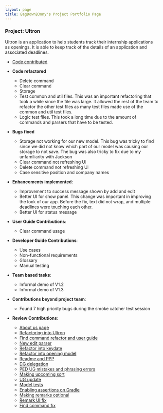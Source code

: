 ```yaml
---
layout: page
title: BagDownB3nny's Project Portfolio Page
---
```


### Project: Ultron

Ultron is an application to help students track their internship applications as openings. It is able to keep track of the details of an application and associated deadlines.

* [Code contributed](https://nus-cs2103-ay2223s2.github.io/tp-dashboard/?search=bagdownb3nny&breakdown=true&sort=groupTitle%20dsc&sortWithin=title&since=2023-02-17&timeframe=commit&mergegroup=&groupSelect=groupByRepos&checkedFileTypes=docs~functional-code~test-code~other)

* **Code refactored**
  * Delete command
  * Clear command
  * Storage
  * Test common and util files. This was an important refactoring that took a while since the file was large. It allowed the rest of the team to refactor the other test files as many test files made use of the common and util test files.
  * Logic test files. This took a long time due to the amount of commands and parsers that have to be tested.

* **Bugs fixed**
  * Storage not working for our new model. This bug was tricky to find since we did not know which part of our model was causing our storage to not save. The bug was also tricky to fix due to my unfamiliarity with Jackson
  * Clear command not refreshing UI
  * Delete command not refreshing UI
  * Case sensitive position and company names

* **Enhancements implemented**:
  * Improvement to success message shown by add and edit
  * Better UI for show panel. This change was important in improving the look of our app. Before the fix, text did not wrap, and multiple deadlines were touching each other.
  * Better UI for status message

* **User Guide Contributions**:
    * Clear command usage

* **Developer Guide Contributions**:
    * Use cases
    * Non-functional requirements
    * Glossary
    * Manual testing

* **Team based tasks**:
    * Informal demo of V1.2
    * Informal demo of V1.3

* **Contributions beyond project team**:
  * Found 7 high priority bugs during the smoke catcher test session

* **Review Contributions**:
  * [About us page](https://github.com/AY2223S2-CS2103T-F12-4/tp/pull/4)
  * [Refactoring into Ultron](https://github.com/AY2223S2-CS2103T-F12-4/tp/pull/84)
  * [Find command refactor and user guide](https://github.com/AY2223S2-CS2103T-F12-4/tp/pull/78)
  * [New edit parser](https://github.com/AY2223S2-CS2103T-F12-4/tp/pull/77)
  * [Refactor into keydate](https://github.com/AY2223S2-CS2103T-F12-4/tp/pull/76)
  * [Refactor into opening model](https://github.com/AY2223S2-CS2103T-F12-4/tp/pull/64)
  * [Readme and PPP](https://github.com/AY2223S2-CS2103T-F12-4/tp/pull/12)
  * [DG delegation](https://github.com/AY2223S2-CS2103T-F12-4/tp/pull/194)
  * [PED UG mistakes and phrasing errors](https://github.com/AY2223S2-CS2103T-F12-4/tp/pull/192)
  * [Making upcoming sort](https://github.com/AY2223S2-CS2103T-F12-4/tp/pull/138)
  * [UG update](https://github.com/AY2223S2-CS2103T-F12-4/tp/pull/132)
  * [Model tests](https://github.com/AY2223S2-CS2103T-F12-4/tp/pull/127)
  * [Enabling assertions on Gradle](https://github.com/AY2223S2-CS2103T-F12-4/tp/pull/116)
  * [Making remarks optional](https://github.com/AY2223S2-CS2103T-F12-4/tp/pull/110)
  * [Remark UI fix](https://github.com/AY2223S2-CS2103T-F12-4/tp/pull/94)
  * [Find command fix](https://github.com/AY2223S2-CS2103T-F12-4/tp/pull/93)
